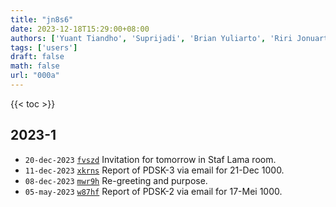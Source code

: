 ```yaml
---
title: "jn8s6"
date: 2023-12-18T15:29:00+08:00
authors: ['Yuant Tiandho', 'Suprijadi', 'Brian Yuliarto', 'Riri Jonuarti', 'Sparisoma Viridi']
tags: ['users']
draft: false
math: false
url: "000a"
---
```

{{< toc >}}


## 2023-1
+ `20-dec-2023` [`fvszd`](https://osf.io/fvszd) Invitation for tomorrow in Staf Lama room.
+ `11-dec-2023` [`xkrns`](https://osf.io/xkrns) Report of PDSK-3 via email for 21-Dec 1000.
+ `08-dec-2023` [`mwr9h`](https://osf.io/mwr9h) Re-greeting and purpose.
+ `05-may-2023` [`w87hf`](https://osf.io/w87hf) Report of PDSK-2 via email for 17-Mei 1000.
